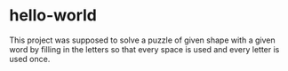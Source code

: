 # hello-world
This project was supposed to solve a puzzle of given shape with a given word by filling in the letters so that every space is used and every letter is used once.

